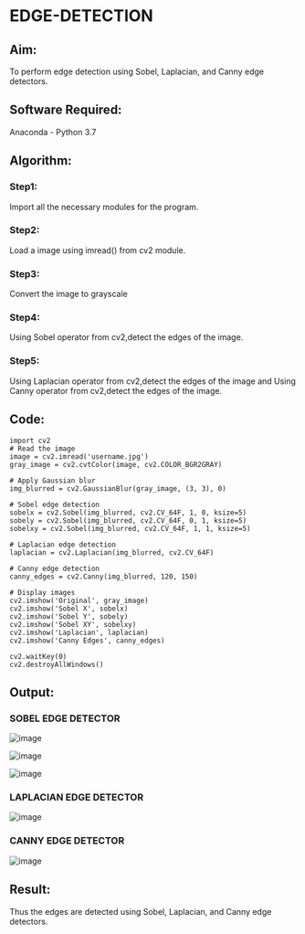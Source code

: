 # EDGE-DETECTION
## Aim:
To perform edge detection using Sobel, Laplacian, and Canny edge detectors.

## Software Required:
Anaconda - Python 3.7

## Algorithm:
### Step1:
Import all the necessary modules for the program.

### Step2:
Load a image using imread() from cv2 module.

### Step3:
Convert the image to grayscale

### Step4:
Using Sobel operator from cv2,detect the edges of the image.

### Step5:

Using Laplacian operator from cv2,detect the edges of the image and Using Canny operator from cv2,detect the edges of the image.

## Code:
```
import cv2
# Read the image
image = cv2.imread('username.jpg')
gray_image = cv2.cvtColor(image, cv2.COLOR_BGR2GRAY)

# Apply Gaussian blur
img_blurred = cv2.GaussianBlur(gray_image, (3, 3), 0)

# Sobel edge detection
sobelx = cv2.Sobel(img_blurred, cv2.CV_64F, 1, 0, ksize=5)
sobely = cv2.Sobel(img_blurred, cv2.CV_64F, 0, 1, ksize=5)
sobelxy = cv2.Sobel(img_blurred, cv2.CV_64F, 1, 1, ksize=5)

# Laplacian edge detection
laplacian = cv2.Laplacian(img_blurred, cv2.CV_64F)

# Canny edge detection
canny_edges = cv2.Canny(img_blurred, 120, 150)

# Display images
cv2.imshow('Original', gray_image)
cv2.imshow('Sobel X', sobelx)
cv2.imshow('Sobel Y', sobely)
cv2.imshow('Sobel XY', sobelxy)
cv2.imshow('Laplacian', laplacian)
cv2.imshow('Canny Edges', canny_edges)

cv2.waitKey(0)
cv2.destroyAllWindows()
```

## Output:

### SOBEL EDGE DETECTOR

![image](https://github.com/user-attachments/assets/843bc85e-ca97-4e0a-91b6-9969d1eca559)

![image](https://github.com/user-attachments/assets/9ab64f0a-602d-4c83-8c45-f5a0a41863b2)

![image](https://github.com/user-attachments/assets/37eab91f-43ef-43e0-823d-16ab2273f280)




### LAPLACIAN EDGE DETECTOR
![image](https://github.com/user-attachments/assets/7405f393-122f-4799-8fe8-8884c9ac9b5a)



### CANNY EDGE DETECTOR
![image](https://github.com/user-attachments/assets/5e6756c9-de01-437b-b2cc-90dc25b3a049)


## Result:
Thus the edges are detected using Sobel, Laplacian, and Canny edge detectors.
